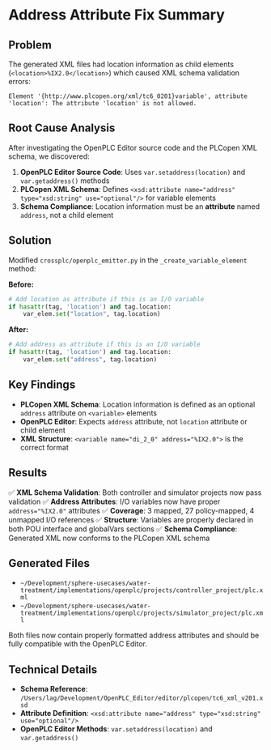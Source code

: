 # Address Attribute Fix Summary

## Problem
The generated XML files had location information as child elements (`<location>%IX2.0</location>`) which caused XML schema validation errors:
```
Element '{http://www.plcopen.org/xml/tc6_0201}variable', attribute 'location': The attribute 'location' is not allowed.
```

## Root Cause Analysis
After investigating the OpenPLC Editor source code and the PLCopen XML schema, we discovered:

1. **OpenPLC Editor Source Code**: Uses `var.setaddress(location)` and `var.getaddress()` methods
2. **PLCopen XML Schema**: Defines `<xsd:attribute name="address" type="xsd:string" use="optional"/>` for variable elements
3. **Schema Compliance**: Location information must be an **attribute** named `address`, not a child element

## Solution
Modified `crossplc/openplc_emitter.py` in the `_create_variable_element` method:

**Before:**
```python
# Add location as attribute if this is an I/O variable
if hasattr(tag, 'location') and tag.location:
    var_elem.set("location", tag.location)
```

**After:**
```python
# Add address as attribute if this is an I/O variable
if hasattr(tag, 'location') and tag.location:
    var_elem.set("address", tag.location)
```

## Key Findings
- **PLCopen XML Schema**: Location information is defined as an optional `address` attribute on `<variable>` elements
- **OpenPLC Editor**: Expects `address` attribute, not `location` attribute or child element
- **XML Structure**: `<variable name="di_2_0" address="%IX2.0">` is the correct format

## Results
✅ **XML Schema Validation**: Both controller and simulator projects now pass validation
✅ **Address Attributes**: I/O variables now have proper `address="%IX2.0"` attributes
✅ **Coverage**: 3 mapped, 27 policy-mapped, 4 unmapped I/O references
✅ **Structure**: Variables are properly declared in both POU interface and globalVars sections
✅ **Schema Compliance**: Generated XML now conforms to the PLCopen XML schema

## Generated Files
- `~/Development/sphere-usecases/water-treatment/implementations/openplc/projects/controller_project/plc.xml`
- `~/Development/sphere-usecases/water-treatment/implementations/openplc/projects/simulator_project/plc.xml`

Both files now contain properly formatted address attributes and should be fully compatible with the OpenPLC Editor.

## Technical Details
- **Schema Reference**: `/Users/lag/Development/OpenPLC_Editor/editor/plcopen/tc6_xml_v201.xsd`
- **Attribute Definition**: `<xsd:attribute name="address" type="xsd:string" use="optional"/>`
- **OpenPLC Editor Methods**: `var.setaddress(location)` and `var.getaddress()`
